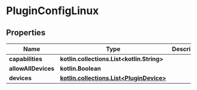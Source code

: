 
# PluginConfigLinux

## Properties
Name | Type | Description | Notes
------------ | ------------- | ------------- | -------------
**capabilities** | **kotlin.collections.List&lt;kotlin.String&gt;** |  | 
**allowAllDevices** | **kotlin.Boolean** |  | 
**devices** | [**kotlin.collections.List&lt;PluginDevice&gt;**](PluginDevice.md) |  | 



